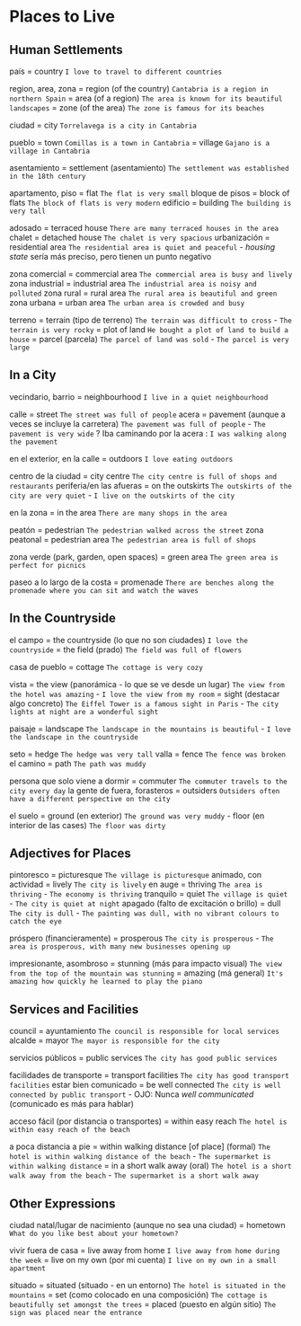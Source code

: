 # Places to Live


## Human Settlements

país = country `I love to travel to different countries`

region, area, zona
    = region (of the country) `Cantabria is a region in northern Spain`
    = area (of a region) `The area is known for its beautiful landscapes`
    = zone (of the area) `The zone is famous for its beaches`

ciudad = city `Torrelavega is a city in Cantabria`

pueblo
    = town `Comillas is a town in Cantabria`
    = village `Gajano is a village in Cantabria`

asentamiento
    = settlement (asentamiento) `The settlement was established in the 18th century`

apartamento, piso = flat `The flat is very small`
bloque de pisos = block of flats `The block of flats is very modern`
edificio = building `The building is very tall`

adosado = terraced house `There are many terraced houses in the area`
chalet = detached house `The chalet is very spacious`
urbanización = residential area `The residential area is quiet and peaceful`
    - _housing state_ sería más preciso, pero tienen un punto negativo

zona comercial = commercial area `The commercial area is busy and lively`
zona industrial = industrial area `The industrial area is noisy and polluted`
zona rural = rural area `The rural area is beautiful and green`
zona urbana = urban area `The urban area is crowded and busy`

terreno
    = terrain (tipo de terreno) `The terrain was difficult to cross` - `The terrain is very rocky`
    = plot of land `He bought a plot of land to build a house`
    = parcel (parcela) `The parcel of land was sold` - `The parcel is very large`


## In a City

vecindario, barrio = neighbourhood `I live in a quiet neighbourhood`

calle = street `The street was full of people`
acera = pavement (aunque a veces se incluye la carretera) `The pavement was full of people` - `The pavement is very wide`
    ? Iba caminando por la acera : `I was walking along the pavement`


en el exterior, en la calle
    = outdoors `I love eating outdoors`

centro de la ciudad = city centre `The city centre is full of shops and restaurants`
periferia/en las afueras = on the outskirts `The outskirts of the city are very quiet` - `I live on the outskirts of the city`

en la zona = in the area `There are many shops in the area`

peatón = pedestrian `The pedestrian walked across the street`
zona peatonal = pedestrian area `The pedestrian area is full of shops`

zona verde (park, garden, open spaces) = green area `The green area is perfect for picnics`

paseo a lo largo de la costa = promenade `There are benches along the promenade where you can sit and watch the waves`


## In the Countryside

el campo
    = the countryside (lo que no son ciudades) `I love the countryside`
    = the field (prado) `The field was full of flowers`

casa de pueblo = cottage `The cottage is very cozy`

vista
    = the view (panorámica - lo que se ve desde un lugar) `The view from the hotel was amazing` - `I love the view from my room`
    = sight (destacar algo concreto) `The Eiffel Tower is a famous sight in Paris` - `The city lights at night are a wonderful sight`

paisaje = landscape `The landscape in the mountains is beautiful` - `I love the landscape in the countryside`

seto = hedge `The hedge was very tall`
valla = fence `The fence was broken`
el camino = path `The path was muddy`

persona que solo viene a dormir = commuter `The commuter travels to the city every day`
la gente de fuera, forasteros = outsiders `Outsiders often have a different perspective on the city`

el suelo
    = ground (en exterior) `The ground was very muddy`
        - floor (en interior de las cases) `The floor was dirty`


## Adjectives for Places

pintoresco = picturesque `The village is picturesque`
animado, con actividad = lively `The city is lively`
en auge = thriving `The area is thriving` - `The economy is thriving`
tranquilo = quiet `The village is quiet` - `The city is quiet at night`
apagado (falto de excitación o brillo) = dull `The city is dull` - `The painting was dull, with no vibrant colours to catch the eye`

próspero (financieramente) = prosperous `The city is prosperous` - `The area is prosperous, with many new businesses opening up`

impresionante, asombroso
    = stunning (más para impacto visual) `The view from the top of the mountain was stunning`
    = amazing (má general) `It's amazing how quickly he learned to play the piano`


## Services and Facilities

council = ayuntamiento `The council is responsible for local services`
alcalde = mayor `The mayor is responsible for the city`

servicios públicos = public services `The city has good public services`

facilidades de transporte = transport facilities `The city has good transport facilities`
estar bien comunicado = be well connected `The city is well connected by public transport`
    - OJO: Nunca _well communicated_ (comunicado es más para hablar)

acceso fácil (por distancia o transportes) = within easy reach `The hotel is within easy reach of the beach`

a poca distancia a pie
    = within walking distance [of place] (formal) `The hotel is within walking distance of the beach` - `The supermarket is within walking distance`
    = in a short walk away (oral) `The hotel is a short walk away from the beach` - `The supermarket is a short walk away`


## Other Expressions

ciudad natal/lugar de nacimiento (aunque no sea una ciudad)
    = hometown `What do you like best about your hometown?`

vivir fuera de casa
    = live away from home `I live away from home during the week`
    = live on my own (por mi cuenta) `I live on my own in a small apartment`

situado
    = situated (situado - en un entorno) `The hotel is situated in the mountains`
    = set (como colocado en una composición) `The cottage is beautifully set amongst the trees`
    = placed (puesto en algún sitio) `The sign was placed near the entrance`
